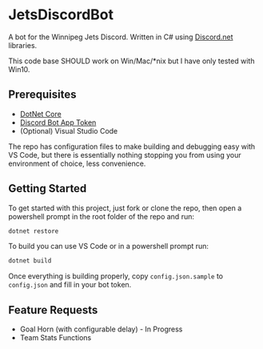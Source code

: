 # JetsDiscordBot
A bot for the Winnipeg Jets Discord. Written in C# using [Discord.net](https://discord.foxbot.me/docs/) libraries.

This code base SHOULD work on Win/Mac/*nix but I have only tested with Win10.


## Prerequisites
* [DotNet Core](https://www.microsoft.com/net/download)
* [Discord Bot App Token](https://discordapp.com/developers/applications/me)
* (Optional) Visual Studio Code

The repo has configuration files to make building and debugging easy with VS Code, but there is essentially nothing stopping you from using your environment of choice, less convenience.

## Getting Started
To get started with this project, just fork or clone the repo, then open a powershell prompt in the root folder of the repo and run:

``` bash
dotnet restore
```

To build you can use VS Code or in a powershell prompt run:

``` bash
dotnet build
```

Once everything is building properly, copy `config.json.sample` to `config.json` and fill in your bot token.

## Feature Requests
* Goal Horn (with configurable delay) - In Progress
* Team Stats Functions
